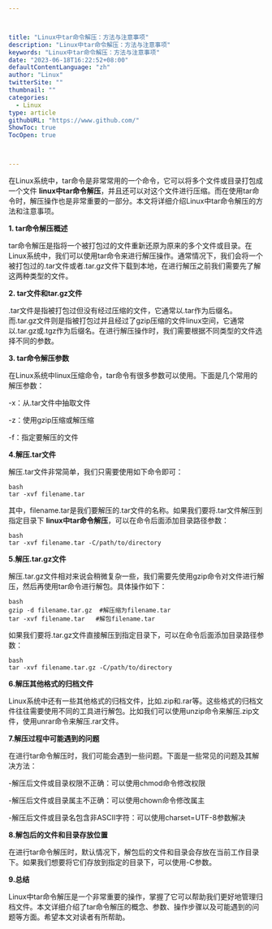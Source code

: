 ```yaml
---



title: "Linux中tar命令解压：方法与注意事项"
description: "Linux中tar命令解压：方法与注意事项"
keywords: "Linux中tar命令解压：方法与注意事项"
date: "2023-06-18T16:22:52+08:00"
defaultContentLanguage: "zh"
author: "Linux"
twitterSite: ""
thumbnail: ""
categories:
  - Linux
type: article
githubURL: "https://www.github.com/"
ShowToc: true
TocOpen: true



---
```


在Linux系统中，tar命令是非常常用的一个命令，它可以将多个文件或目录打包成一个文件 **linux中tar命令解压**，并且还可以对这个文件进行压缩。而在使用tar命令时，解压操作也是非常重要的一部分。本文将详细介绍Linux中tar命令解压的方法和注意事项。

**1. tar命令解压概述**

tar命令解压是指将一个被打包过的文件重新还原为原来的多个文件或目录。在Linux系统中，我们可以使用tar命令来进行解压操作。通常情况下，我们会将一个被打包过的.tar文件或者.tar.gz文件下载到本地，在进行解压之前我们需要先了解这两种类型的文件。

**2. tar文件和tar.gz文件**

.tar文件是指被打包过但没有经过压缩的文件，它通常以.tar作为后缀名。而.tar.gz文件则是指被打包过并且经过了gzip压缩的文件linux空间，它通常以.tar.gz或.tgz作为后缀名。在进行解压操作时，我们需要根据不同类型的文件选择不同的参数。

**3. tar命令解压参数**

在Linux系统中linux压缩命令，tar命令有很多参数可以使用。下面是几个常用的解压参数：

-x：从.tar文件中抽取文件

-z：使用gzip压缩或解压缩

-f：指定要解压的文件

**4.解压.tar文件**

解压.tar文件非常简单，我们只需要使用如下命令即可：

```
bash
tar -xvf filename.tar
```

其中，filename.tar是我们要解压的.tar文件的名称。如果我们要将.tar文件解压到指定目录下 **linux中tar命令解压**，可以在命令后面添加目录路径参数：

```
bash
tar -xvf filename.tar -C/path/to/directory
```

**5.解压.tar.gz文件**

解压.tar.gz文件相对来说会稍微复杂一些，我们需要先使用gzip命令对文件进行解压，然后再使用tar命令进行解包。具体操作如下：

```
bash
gzip -d filename.tar.gz  #解压缩为filename.tar
tar -xvf filename.tar   #解包filename.tar
```

如果我们要将.tar.gz文件直接解压到指定目录下，可以在命令后面添加目录路径参数：

```
bash
tar -xvf filename.tar.gz -C/path/to/directory
```

**6.解压其他格式的归档文件**

Linux系统中还有一些其他格式的归档文件，比如.zip和.rar等。这些格式的归档文件往往需要使用不同的工具进行解包。比如我们可以使用unzip命令来解压.zip文件，使用unrar命令来解压.rar文件。

**7.解压过程中可能遇到的问题**

在进行tar命令解压时，我们可能会遇到一些问题。下面是一些常见的问题及其解决方法：

-解压后文件或目录权限不正确：可以使用chmod命令修改权限

-解压后文件或目录属主不正确：可以使用chown命令修改属主

-解压后文件或目录名包含非ASCII字符：可以使用charset=UTF-8参数解决

**8.解包后的文件和目录存放位置**

在进行tar命令解压时，默认情况下，解包后的文件和目录会存放在当前工作目录下。如果我们想要将它们存放到指定的目录下，可以使用-C参数。

**9.总结**

Linux中tar命令解压是一个非常重要的操作，掌握了它可以帮助我们更好地管理归档文件。本文详细介绍了tar命令解压的概念、参数、操作步骤以及可能遇到的问题等方面。希望本文对读者有所帮助。